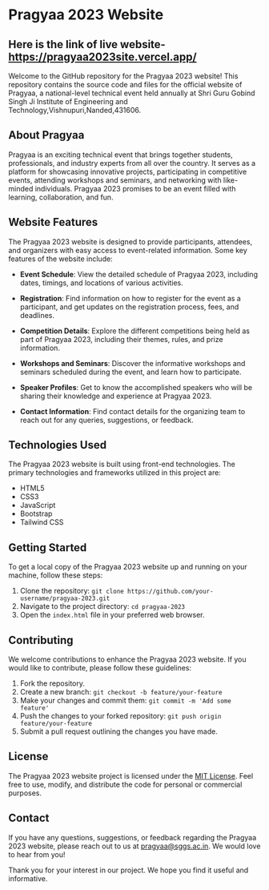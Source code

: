 # Pragyaa 2023 Website
## Here is the link of live website- https://pragyaa2023site.vercel.app/
Welcome to the GitHub repository for the Pragyaa 2023 website! This repository contains the source code and files for the official website of Pragyaa, a national-level technical event held annually at Shri Guru Gobind Singh Ji Institute of Engineering and Technology,Vishnupuri,Nanded,431606.

## About Pragyaa

Pragyaa is an exciting technical event that brings together students, professionals, and industry experts from all over the country. It serves as a platform for showcasing innovative projects, participating in competitive events, attending workshops and seminars, and networking with like-minded individuals. Pragyaa 2023 promises to be an event filled with learning, collaboration, and fun.

## Website Features

The Pragyaa 2023 website is designed to provide participants, attendees, and organizers with easy access to event-related information. Some key features of the website include:

- **Event Schedule**: View the detailed schedule of Pragyaa 2023, including dates, timings, and locations of various activities.

- **Registration**: Find information on how to register for the event as a participant, and get updates on the registration process, fees, and deadlines.

- **Competition Details**: Explore the different competitions being held as part of Pragyaa 2023, including their themes, rules, and prize information.

- **Workshops and Seminars**: Discover the informative workshops and seminars scheduled during the event, and learn how to participate.

- **Speaker Profiles**: Get to know the accomplished speakers who will be sharing their knowledge and experience at Pragyaa 2023.

- **Contact Information**: Find contact details for the organizing team to reach out for any queries, suggestions, or feedback.

## Technologies Used

The Pragyaa 2023 website is built using front-end technologies. The primary technologies and frameworks utilized in this project are:

- HTML5
- CSS3
- JavaScript
- Bootstrap
- Tailwind CSS

## Getting Started

To get a local copy of the Pragyaa 2023 website up and running on your machine, follow these steps:

1. Clone the repository: `git clone https://github.com/your-username/pragyaa-2023.git`
2. Navigate to the project directory: `cd pragyaa-2023`
3. Open the `index.html` file in your preferred web browser.

## Contributing

We welcome contributions to enhance the Pragyaa 2023 website. If you would like to contribute, please follow these guidelines:

1. Fork the repository.
2. Create a new branch: `git checkout -b feature/your-feature`
3. Make your changes and commit them: `git commit -m 'Add some feature'`
4. Push the changes to your forked repository: `git push origin feature/your-feature`
5. Submit a pull request outlining the changes you have made.

## License

The Pragyaa 2023 website project is licensed under the [MIT License](LICENSE). Feel free to use, modify, and distribute the code for personal or commercial purposes.

## Contact

If you have any questions, suggestions, or feedback regarding the Pragyaa 2023 website, please reach out to us at [pragyaa@sggs.ac.in](mailto:pragyaa@sggs.ac.in). We would love to hear from you!

Thank you for your interest in our project. We hope you find it useful and informative.

